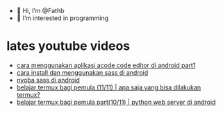 - 👋 Hi, I’m @Fathb
- 👀 I’m interested in programming

# lates youtube videos
<!-- YOUTUBE:START -->
- [cara menggunakan aplikasi acode code editor di android part1](https://www.youtube.com/watch?v=KCvZaYhcTOU)
- [cara install dan menggunakan sass di android](https://www.youtube.com/watch?v=5B1LFQBJdZE)
- [nyoba sass di android](https://www.youtube.com/watch?v=h9E1ahReEqo)
- [belajar termux bagi pemula &lpar;11/11&rpar; | apa saja yang bisa dilakukan termux?](https://www.youtube.com/watch?v=X75bmBM4E80)
- [belajar termux bagi pemula part&lpar;10/11&rpar; | python web server di android](https://www.youtube.com/watch?v=kgFc_MrwXzI)
<!-- YOUTUBE:END -->

<!---
Fathb/Fathb is a ✨ special ✨ repository because its `README.md` (this file) appears on your GitHub profile.
You can click the Preview link to take a look at your changes.
--->
